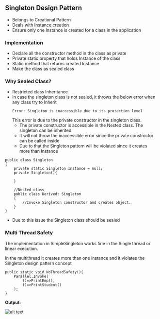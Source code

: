## Singleton Design Pattern

* Belongs to Creational Pattern
* Deals with Instance creation
* Ensure only one Instance is created for a class in the application

### Implementation 
* Declare all the constructor method in the class as private
* Private static property that holds Instance of the class
* Static method that returns created Instance 
* Make the class as sealed class

### Why Sealed Class?
* Restricted class Inheritance
* In case the singleton class is not sealed, it throws the below error when any class try to Inherit 
  ```
  Error: Singleton is inaccessible due to its protection level
  ```
  This error is due to the private constructor in the singleton class. 
  * The private constructor is accessible in the Nested class. The singleton can be inherited 
  * It will not throw the inaccessible error since the private constructor can be called inside
  * Due to that the Singleton pattern will be violated since it creates more than Instance
```
public class Singleton
{
    private static Singleton Instance = null;
    private Singleton(){

    }

    //Nested class
    public class Derived: Singleton
    {
        //Invoke Singleton constructor and creates object.
    }
}
```
* Due to this issue the Singleton class should be sealed

### Multi Thread Safety
The implementation in SimpleSingleton works fine in the Single thread or linear execution.

In the multithread it creates more than one instance and it violates the Singleton design pattern concept

```
public static void NoThreadSafety(){
    Parallel.Invoke(
        ()=>PrintEmp(),
        ()=>PrintStudent()
    );
}
```
**Output:**

![alt text](image.png)
